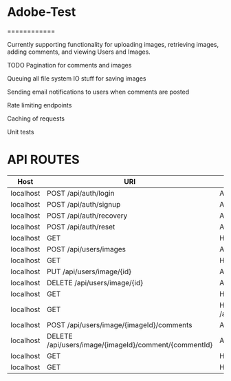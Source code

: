 # Adobe-Test
============

Currently supporting functionality for uploading images, retrieving images, adding comments, and viewing Users and Images.

TODO
Pagination for comments and images

Queuing all file system IO stuff for saving images

Sending email notifications to users when comments are posted

Rate limiting endpoints

Caching of requests

Unit tests


# API ROUTES
| Host      | URI                                                     | Action                                          | Protected | Version(s) |
|-----------|---------------------------------------------------------|-------------------------------------------------|-----------|------------|
| localhost | POST /api/auth/login                                    | App\Api\V1\Controllers\AuthController@login     | No        | v1         |
| localhost | POST /api/auth/signup                                   | App\Api\V1\Controllers\AuthController@signup    | No        | v1         |
| localhost | POST /api/auth/recovery                                 | App\Api\V1\Controllers\AuthController@recovery  | No        | v1         |
| localhost | POST /api/auth/reset                                    | App\Api\V1\Controllers\AuthController@reset     | No        | v1         |
| localhost | GET|HEAD /api/users/images                              | App\Api\V1\Controllers\ImageController@index    | Yes       | v1         |
| localhost | POST /api/users/images                                  | App\Api\V1\Controllers\ImageController@store    | Yes       | v1         |
| localhost | GET|HEAD /api/users/image/{id}                          | App\Api\V1\Controllers\ImageController@show     | Yes       | v1         |
| localhost | PUT /api/users/image/{id}                               | App\Api\V1\Controllers\ImageController@update   | Yes       | v1         |
| localhost | DELETE /api/users/image/{id}                            | App\Api\V1\Controllers\ImageController@delete   | Yes       | v1         |
| localhost | GET|HEAD /api/users/comments                            | App\Api\V1\Controllers\CommentController@index  | Yes       | v1         |
| localhost | GET|HEAD /api/users/image/{imageId}/comment/{commentId} | App\Api\V1\Controllers\CommentController@show   | Yes       | v1         |
| localhost | POST /api/users/image/{imageId}/comments                | App\Api\V1\Controllers\CommentController@store  | Yes       | v1         |
| localhost | DELETE /api/users/image/{imageId}/comment/{commentId}   | App\Api\V1\Controllers\CommentController@delete | Yes       | v1         |
| localhost | GET|HEAD /api/images                                    | App\Api\V1\Controllers\ImageController@gallery  | No        | v1         |
| localhost | GET|HEAD /api/users                                     | App\Api\V1\Controllers\UserController@gallery   | No        | v1         |
